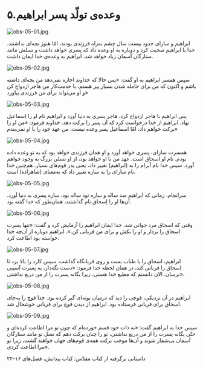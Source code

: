 ۵.وعده‌ی تولّد پسر ابراهیم
==========================

![obs-05-01.jpg](/var/www/vhosts/door43.org/httpdocs/data/gitrepo/media/en/obs/obs-05-01.jpg "obs-05-01.jpg")

ابراهیم و سارای حدود بیست سال چشم به‌راه فرزندی بودند، امّا هنوز بچه‌ای
نداشتند. خدا با ابراهیم صحبت کرد و دوباره به او وعده داد که پسری خواهد
داشت و نسلش مانند ستارگان آسمان زیاد خواهد شد. ابراهیم به وعده‌ی خدا
ایمان داشت.

![obs-05-02.jpg](/var/www/vhosts/door43.org/httpdocs/data/gitrepo/media/en/obs/obs-05-02.jpg "obs-05-02.jpg")

سپس ​همسر ابراهیم به او گفت: «پس حالا که خداوند اجازه نمی‌دهد من بچه‌ای
داشته باشم و اکنون که من برای حامله شدن بسیار پیر هستم، با خدمت‌کار من
هاجر ازدواج کن و او می‌تواند برای من فرزندی بیاورد»

![obs-05-03.jpg](/var/www/vhosts/door43.org/httpdocs/data/gitrepo/media/en/obs/obs-05-03.jpg "obs-05-03.jpg")

پس ابراهیم با هاجر ازدواج کرد. هاجر پسری به دنیا آورد و ابراهیم نام او
را اِسماعیل نهاد. ابراهیم از خدا درخواست کرد که آن پسر را برکت دهد.
خداوند فرمود: «من او را برکت خواهم داد، امّا اسماعیل پسر وعده نیست، من
عهد خود را با او نمی‌بندم»

![obs-05-04.jpg](/var/www/vhosts/door43.org/httpdocs/data/gitrepo/media/en/obs/obs-05-04.jpg "obs-05-04.jpg")

همسرت سارای، پسری خواهد آورد و او همان فرزندی خواهد بود که به تو وعده
داده بودم. نام او اسحاق است. عهد من با او خواهد بود، از او نسلی بزرگ به
وجود خواهم آورد. سپس خدا نام آبرام را به (ابراهیم) تغییر داد، یعنی پدر
قوم‌های بسیار. هم‌چنین خدا نام سارای را به ساره تغییر داد که به‌معنای
(شاهزاده) است.

![obs-05-05.jpg](/var/www/vhosts/door43.org/httpdocs/data/gitrepo/media/en/obs/obs-05-05.jpg "obs-05-05.jpg")

سرانجام، زمانی که ابراهیم صد ساله و ساره نود ساله بود، ساره پسری به دنیا
آورد. آن‌ها او را اِسحاق نام گذاشتند، همان‌طور که خدا گفته بود.

![obs-05-06.jpg](/var/www/vhosts/door43.org/httpdocs/data/gitrepo/media/en/obs/obs-05-06.jpg "obs-05-06.jpg")

وقتی که اسحاق مرد جوانی شد، خدا ایمان ابراهیم را آزمایش کرد و گفت: «تنها
پسرت اسحاق را بردار و او را بکش و برای من قربانی کن.». ابراهیم دوباره از
آن‌چه خدا خواسته بود اطاعت کرد.

![obs-05-07.jpg](/var/www/vhosts/door43.org/httpdocs/data/gitrepo/media/en/obs/obs-05-07.jpg "obs-05-07.jpg")

ابراهیم، اسحاق را با طناب بست و روی قربانگاه گذاشت. سپس کارد را بالا برد
تا اِسحاق را قربانی کند، در همان لحظه خدا فرمود: «دست نگه‌دار، به پسرت
آسیبی نرسان. الان دانستم که مطیع خدا هستی، زیرا یگانه پسرت را از من دریغ
نداشتی».

![obs-05-08.jpg](/var/www/vhosts/door43.org/httpdocs/data/gitrepo/media/en/obs/obs-05-08.jpg "obs-05-08.jpg")

ابراهیم در آن نزدیکی، قوچی را دید که درمیان بوته‌ای گیر کرده بود. خدا
قوچ را به‌جای اسحاق برای قربانی فرستاده بود. ابراهیم از دیدن قوچ برای
قربانی خوشحال شد.

![obs-05-09.jpg](/var/www/vhosts/door43.org/httpdocs/data/gitrepo/media/en/obs/obs-05-09.jpg "obs-05-09.jpg")

سپس خدا به ابراهیم گفت: «به ذات خود قسم خورده‌ام که چون تو مرا اطاعت
کرده‌ای و حتّی یگانه پسرت را از من دریغ نداشتی، تو را چنان برکت دهم که
نسل تو مانند ستارگان آسمان بی‌شمار شوند و آن‌ها موجب برکت همه‌ی قوم‌های
جهان خواهند گشت، زیرا تو مرا اطاعت کردی».

داستانی برگرفته از کتاب مقدّس: کتاب پیدایش، فصل‌های ۱۶-۲۲
